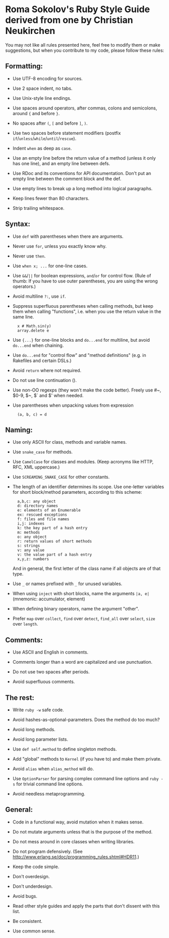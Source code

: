 # Roma Sokolov's Ruby Style Guide derived from one by Christian Neukirchen

You may not like all rules presented here, feel free to modify them or
make suggestions, but when you contribute to my code, please follow these rules:


## Formatting:

* Use UTF-8 encoding for sources.

* Use 2 space indent, no tabs.

* Use Unix-style line endings.

* Use spaces around operators, after commas, colons and semicolons,
  around `{` and before `}`.

* No spaces after `(`, `[` and before `]`, `)`.

* Use two spaces before statement modifiers (postfix
  `if`/`unless`/`while`/`until`/`rescue`).

* Indent `when` as deep as `case`.

* Use an empty line before the return value of a method (unless it
  only has one line), and an empty line between defs.

* Use RDoc and its conventions for API documentation. Don't put an
  empty line between the comment block and the def.

* Use empty lines to break up a long method into logical paragraphs.

* Keep lines fewer than 80 characters.

* Strip trailing whitespace.


## Syntax:

* Use `def` with parentheses when there are arguments.

* Never use `for`, unless you exactly know why.

* Never use `then`.

* Use `when x; ...` for one-line cases.

* Use `&&`/`||` for boolean expressions, `and`/`or` for control flow. (Rule
  of thumb: If you have to use outer parentheses, you are using the
  wrong operators.)

* Avoid multiline `?:`, use `if`.

* Suppress superfluous parentheses when calling methods, but keep them
  when calling "functions", i.e. when you use the return value in the
  same line.

        x # Math.sin(y)
        array.delete e


* Use `{...}` for one-line blocks and  `do...end` for multiline, but
  avoid `do...end` when chaining.

* Use `do...end` for "control flow" and "method definitions"
  (e.g. in Rakefiles and certain DSLs.)

* Avoid `return` where not required.

* Do not use line continuation (\).

* Use non-OO regexps (they won't make the code better). Freely use
  \#~, $0-9, $~, $` and $' when needed.

* Use parentheses when unpacking values from expression

        (a, b, c) = d

## Naming:

* Use only ASCII for class, methods and variable names.

* Use `snake_case` for methods.

* Use `CamelCase` for classes and modules. (Keep acronyms like HTTP,
  RFC, XML uppercase.)

* Use `SCREAMING_SNAKE_CASE` for other constants.

* The length of an identifier determines its scope. Use one-letter
  variables for short block/method parameters, according to this
  scheme:

        a,b,c: any object
        d: directory names
        e: elements of an Enumerable
        ex: rescued exceptions
        f: files and file names
        i,j: indexes
        k: the key part of a hash entry
        m: methods
        o: any object
        r: return values of short methods
        s: strings
        v: any value
        v: the value part of a hash entry
        x,y,z: numbers

  And in general, the first letter of the class name if all objects
  are of that type.

* Use `_` or names prefixed with `_` for unused variables.

* When using `inject` with short blocks, name the arguments `|a, e|`
  (mnemonic: accumulator, element)

* When defining binary operators, name the argument "other".

* Prefer `map` over `collect`, `find` over `detect`, `find_all`
  over `select`, `size` over `length`.


## Comments:

* Use ASCII and English in comments.

* Comments longer than a word are capitalized and use punctuation.

* Do not use two spaces after periods.

* Avoid superfluous comments.


## The rest:

* Write `ruby -w` safe code.

* Avoid hashes-as-optional-parameters. Does the method do too much?

* Avoid long methods.

* Avoid long parameter lists.

* Use `def self.method` to define singleton methods.

* Add "global" methods to `Kernel` (if you have to) and make them private.

* Avoid `alias` when `alias_method` will do.

* Use `OptionParser` for parsing complex command line options and
  `ruby -s` for trivial command line options.

* Avoid needless metaprogramming.


## General:

* Code in a functional way, avoid mutation when it makes sense.

* Do not mutate arguments unless that is the purpose of the method.

* Do not mess around in core classes when writing libraries.

* Do not program defensively.
  (See http://www.erlang.se/doc/programming_rules.shtml#HDR11.)

* Keep the code simple.

* Don't overdesign.

* Don't underdesign.

* Avoid bugs.

* Read other style guides and apply the parts that don't dissent with
  this list.

* Be consistent.

* Use common sense.
